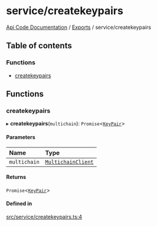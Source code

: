 # service/createkeypairs
 
[Api Code Documentation](../README.md) / [Exports](../modules.md) / service/createkeypairs

## Table of contents

### Functions

- [createkeypairs](service_createkeypairs.md#createkeypairs)

## Functions

### createkeypairs

▸ **createkeypairs**(`multichain`): `Promise`\<[`KeyPair`](../interfaces/service_domain_organization_key_pair.KeyPair.md)\>

#### Parameters

| Name | Type |
| :------ | :------ |
| `multichain` | [`MultichainClient`](../interfaces/service_Client_h.MultichainClient.md) |

#### Returns

`Promise`\<[`KeyPair`](../interfaces/service_domain_organization_key_pair.KeyPair.md)\>

#### Defined in

[src/service/createkeypairs.ts:4](https://github.com/openkfw/TruBudget/blob/90402cb/api/src/service/createkeypairs.ts#L4)
